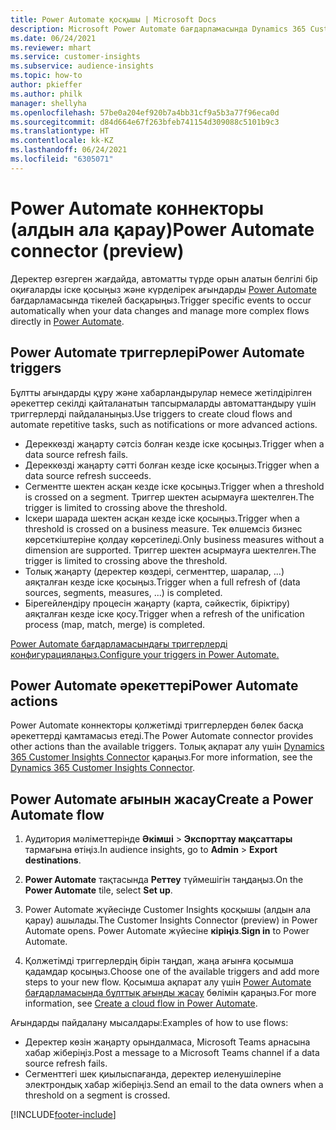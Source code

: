 ```yaml
---
title: Power Automate қосқышы | Microsoft Docs
description: Microsoft Power Automate бағдарламасында Dynamics 365 Customer Insights бағдарламасынан ағындар жасау.
ms.date: 06/24/2021
ms.reviewer: mhart
ms.service: customer-insights
ms.subservice: audience-insights
ms.topic: how-to
author: pkieffer
ms.author: philk
manager: shellyha
ms.openlocfilehash: 57be0a204ef920b7a4bb31cf9a5b3a77f96eca0d
ms.sourcegitcommit: d84d664e67f263bfeb741154d309088c5101b9c3
ms.translationtype: HT
ms.contentlocale: kk-KZ
ms.lasthandoff: 06/24/2021
ms.locfileid: "6305071"
---
```

# <a name="power-automate-connector-preview"></a><span data-ttu-id="242c5-103">Power Automate коннекторы (алдын ала қарау)</span><span class="sxs-lookup"><span data-stu-id="242c5-103">Power Automate connector (preview)</span></span>

<span data-ttu-id="242c5-104">Деректер өзгерген жағдайда, автоматты түрде орын алатын белгілі бір оқиғаларды іске қосыңыз және күрделірек ағындарды [Power Automate](https://flow.microsoft.com/) бағдарламасында тікелей басқарыңыз.</span><span class="sxs-lookup"><span data-stu-id="242c5-104">Trigger specific events to occur automatically when your data changes and manage more complex flows directly in [Power Automate](https://flow.microsoft.com/).</span></span>

## <a name="power-automate-triggers"></a><span data-ttu-id="242c5-105">Power Automate триггерлері</span><span class="sxs-lookup"><span data-stu-id="242c5-105">Power Automate triggers</span></span>

<span data-ttu-id="242c5-106">Бұлтты ағындарды құру және хабарландырулар немесе жетілдірілген әрекеттер секілді қайталанатын тапсырмаларды автоматтандыру үшін триггерлерді пайдаланыңыз.</span><span class="sxs-lookup"><span data-stu-id="242c5-106">Use triggers to create cloud flows and automate repetitive tasks, such as notifications or more advanced actions.</span></span> 

- <span data-ttu-id="242c5-107">Дереккөзді жаңарту сәтсіз болған кезде іске қосыңыз.</span><span class="sxs-lookup"><span data-stu-id="242c5-107">Trigger when a data source refresh fails.</span></span> 
- <span data-ttu-id="242c5-108">Дереккөзді жаңарту сәтті болған кезде іске қосыңыз.</span><span class="sxs-lookup"><span data-stu-id="242c5-108">Trigger when a data source refresh succeeds.</span></span>
- <span data-ttu-id="242c5-109">Сегментте шектен асқан кезде іске қосыңыз.</span><span class="sxs-lookup"><span data-stu-id="242c5-109">Trigger when a threshold is crossed on a segment.</span></span> <span data-ttu-id="242c5-110">Триггер шектен асырмауға шектелген.</span><span class="sxs-lookup"><span data-stu-id="242c5-110">The trigger is limited to crossing above the threshold.</span></span>
- <span data-ttu-id="242c5-111">Іскери шарада шектен асқан кезде іске қосыңыз.</span><span class="sxs-lookup"><span data-stu-id="242c5-111">Trigger when a threshold is crossed on a business measure.</span></span> <span data-ttu-id="242c5-112">Тек өлшемсіз бизнес көрсеткіштеріне қолдау көрсетіледі.</span><span class="sxs-lookup"><span data-stu-id="242c5-112">Only business measures without a dimension are supported.</span></span> <span data-ttu-id="242c5-113">Триггер шектен асырмауға шектелген.</span><span class="sxs-lookup"><span data-stu-id="242c5-113">The trigger is limited to crossing above the threshold.</span></span>
- <span data-ttu-id="242c5-114">Толық жаңарту (деректер көздері, сегменттер, шаралар, ...) аяқталған кезде іске қосыңыз.</span><span class="sxs-lookup"><span data-stu-id="242c5-114">Trigger when a full refresh of (data sources, segments, measures, ...) is completed.</span></span>
- <span data-ttu-id="242c5-115">Бірегейлендіру процесін жаңарту (карта, сәйкестік, біріктіру) аяқталған кезде іске қосу.</span><span class="sxs-lookup"><span data-stu-id="242c5-115">Trigger when a refresh of the unification process (map, match, merge) is completed.</span></span>

[<span data-ttu-id="242c5-116">Power Automate бағдарламасындағы триггерлерді конфигурациялаңыз.</span><span class="sxs-lookup"><span data-stu-id="242c5-116">Configure your triggers in Power Automate.</span></span>](https://flow.microsoft.com/connectors/shared_customerinsights/dynamics-365-customer-insights-connector/)

## <a name="power-automate-actions"></a><span data-ttu-id="242c5-117">Power Automate әрекеттері</span><span class="sxs-lookup"><span data-stu-id="242c5-117">Power Automate actions</span></span>

<span data-ttu-id="242c5-118">Power Automate коннекторы қолжетімді триггерлерден бөлек басқа әрекеттерді қамтамасыз етеді.</span><span class="sxs-lookup"><span data-stu-id="242c5-118">The Power Automate connector provides other actions than the available triggers.</span></span> <span data-ttu-id="242c5-119">Толық ақпарат алу үшін [Dynamics 365 Customer Insights Connector](/connectors/customerinsights/) қараңыз.</span><span class="sxs-lookup"><span data-stu-id="242c5-119">For more information, see the [Dynamics 365 Customer Insights Connector](/connectors/customerinsights/).</span></span>

## <a name="create-a-power-automate-flow"></a><span data-ttu-id="242c5-120">Power Automate ағынын жасау</span><span class="sxs-lookup"><span data-stu-id="242c5-120">Create a Power Automate flow</span></span>

1. <span data-ttu-id="242c5-121">Аудитория мәліметтерінде **Әкімші** > **Экспорттау мақсаттары** тармағына өтіңіз.</span><span class="sxs-lookup"><span data-stu-id="242c5-121">In audience insights, go to **Admin** > **Export destinations**.</span></span>

1. <span data-ttu-id="242c5-122">**Power Automate** тақтасында **Реттеу** түймешігін таңдаңыз.</span><span class="sxs-lookup"><span data-stu-id="242c5-122">On the **Power Automate** tile, select **Set up**.</span></span>

1. <span data-ttu-id="242c5-123">Power Automate жүйесінде Customer Insights қосқышы (алдын ала қарау) ашылады.</span><span class="sxs-lookup"><span data-stu-id="242c5-123">The Customer Insights Connector (preview) in Power Automate opens.</span></span> <span data-ttu-id="242c5-124">Power Automate жүйесіне **кіріңіз**.</span><span class="sxs-lookup"><span data-stu-id="242c5-124">**Sign in** to Power Automate.</span></span>

1. <span data-ttu-id="242c5-125">Қолжетімді триггерлердің бірін таңдап, жаңа ағынға қосымша қадамдар қосыңыз.</span><span class="sxs-lookup"><span data-stu-id="242c5-125">Choose one of the available triggers and add more steps to your new flow.</span></span> <span data-ttu-id="242c5-126">Қосымша ақпарат алу үшін [Power Automate бағдарламасында бұлттық ағынды жасау](/power-automate/get-started-logic-flow) бөлімін қараңыз.</span><span class="sxs-lookup"><span data-stu-id="242c5-126">For more information, see [Create a cloud flow in Power Automate](/power-automate/get-started-logic-flow).</span></span>

<span data-ttu-id="242c5-127">Ағындарды пайдалану мысалдары:</span><span class="sxs-lookup"><span data-stu-id="242c5-127">Examples of how to use flows:</span></span> 
- <span data-ttu-id="242c5-128">Деректер көзін жаңарту орындалмаса, Microsoft Teams арнасына хабар жіберіңіз.</span><span class="sxs-lookup"><span data-stu-id="242c5-128">Post a message to a Microsoft Teams channel if a data source refresh fails.</span></span> 
- <span data-ttu-id="242c5-129">Сегменттегі шек қиылыспағанда, деректер иеленушілеріне электрондық хабар жіберіңіз.</span><span class="sxs-lookup"><span data-stu-id="242c5-129">Send an email to the data owners when a threshold on a segment is crossed.</span></span>



[!INCLUDE[footer-include](../includes/footer-banner.md)]
